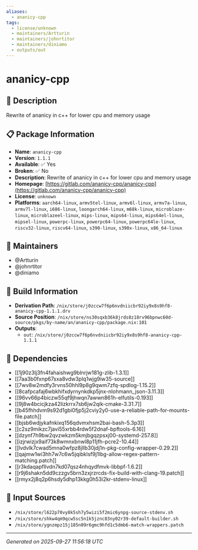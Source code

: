 ```yaml
---
aliases:
  - ananicy-cpp
tags:
  - license/unknown
  - maintainers/Artturin
  - maintainers/johnrtitor
  - maintainers/diniamo
  - outputs/out
---
```


# ananicy-cpp

## 📝 Description

Rewrite of ananicy in c++ for lower cpu and memory usage

## 📋 Package Information

- **Name**: `ananicy-cpp`
- **Version**: `1.1.1`
- **Available**: ✅ Yes
- **Broken**: ✅ No
- **Description**: Rewrite of ananicy in c++ for lower cpu and memory usage
- **Homepage**: [https://gitlab.com/ananicy-cpp/ananicy-cpp](https://gitlab.com/ananicy-cpp/ananicy-cpp)
- **License**: `unknown`
- **Platforms**: `aarch64-linux`, `armv5tel-linux`, `armv6l-linux`, `armv7a-linux`, `armv7l-linux`, `i686-linux`, `loongarch64-linux`, `m68k-linux`, `microblaze-linux`, `microblazeel-linux`, `mips-linux`, `mips64-linux`, `mips64el-linux`, `mipsel-linux`, `powerpc-linux`, `powerpc64-linux`, `powerpc64le-linux`, `riscv32-linux`, `riscv64-linux`, `s390-linux`, `s390x-linux`, `x86_64-linux`
## 👥 Maintainers

- @Artturin
- @johnrtitor
- @diniamo


## 🔧 Build Information

- **Derivation Path**: `/nix/store/j0zccw7f6p6nvdniicbr92iy9x8s9hf8-ananicy-cpp-1.1.1.drv`
- **Source Position**: `/nix/store/ns30sqxb36k8jrds8z18rv96bpnwc60d-source/pkgs/by-name/an/ananicy-cpp/package.nix:101`
- **Outputs**:
  - `out`:  `/nix/store/j0zccw7f6p6nvdniicbr92iy9x8s9hf8-ananicy-cpp-1.1.1`

## 🔗 Dependencies

- [[1j90z3lj3fn4fahaishwg9blnrjw181g-zlib-1.3.1]]
- [[7aa3b0fxnp67sxa8vdw3plq1wjg9iw35-source]]
- [[7wv8w2mdfy3rvns50hhl9p8g9qwm7zfq-spdlog-1.15.2]]
- [[8cafpcafaj6wbkhifxdyrnynkdkp5jnx-nlohmann_json-3.11.3]]
- [[96vv66p4biczw55qf9jhwqn7awwn861h-elfutils-0.193]]
- [[9j8w4bcicjkza42lizkrrx7sb6jw2qik-cmake-3.31.7]]
- [[b45fhhdvm9s92d1gbi0fjp5j2cviy2y0-use-a-reliable-path-for-mounts-file.patch]]
- [[bjsb6wdjykafnkixq156qdvmxhsm2bai-bash-5.3p3]]
- [[c2sz9mikzc7javi55xrbb4rdw5f2dnaf-bpftools-6.16]]
- [[dzynf7h9bw2qvzwkzm5kmjbgqzpsxj00-systemd-257.8]]
- [[izjrwizjx9aif73k8wmnxbnwl8p11jfh-pcre2-10.44]]
- [[lvdvlk7cwad5mna0wfpz8jllb30jdj1n-pkg-config-wrapper-0.29.2]]
- [[qajmw1wi3hh7w7c6w5jqibklsf9j1lbg-allow-regex-pattern-matching.patch]]
- [[r3kdaqapfllvdn7kd07qsz4nhqydfmvk-libbpf-1.6.2]]
- [[r9j6shakn5dd9czzgv5brn3zxjrzrcds-fix-build-with-clang-19.patch]]
- [[rmyx2j8q2p6hsdy5dhp13kkg0h53i2kr-stdenv-linux]]

## 📁 Input Sources

- `/nix/store/l622p70vy8k5sh7y5wizi5f2mic6ynpg-source-stdenv.sh`
- `/nix/store/shkw4qm9qcw5sc5n1k5jznc83ny02r39-default-builder.sh`
- `/nix/store/ygnzmpz15j185n09r6gmc9hfd1c5dmb6-match-wrappers.patch`

---
*Generated on 2025-09-27 11:56:18 UTC*
